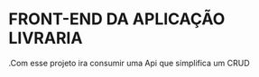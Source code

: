 # FRONT-END DA APLICAÇÃO LIVRARIA 
  .Com esse projeto ira consumir uma Api que simplifica um CRUD  
